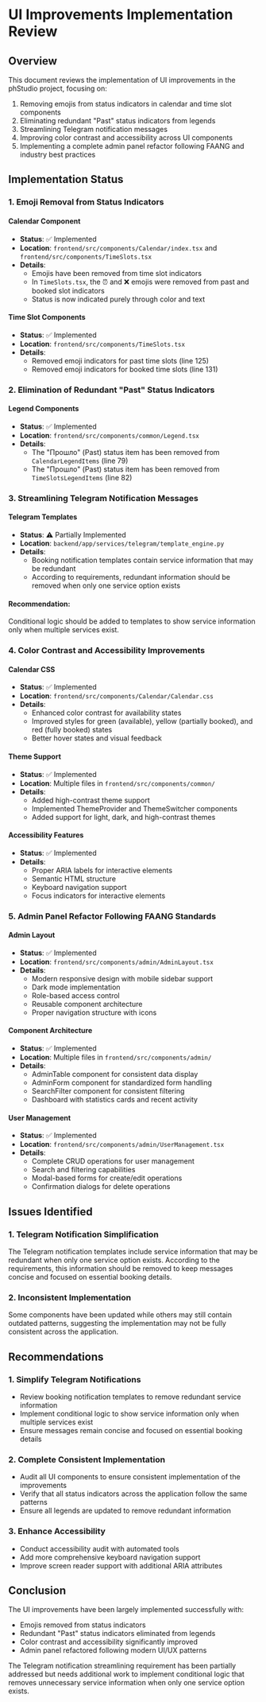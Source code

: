 # UI Improvements Implementation Review

## Overview

This document reviews the implementation of UI improvements in the phStudio project, focusing on:
1. Removing emojis from status indicators in calendar and time slot components
2. Eliminating redundant "Past" status indicators from legends
3. Streamlining Telegram notification messages
4. Improving color contrast and accessibility across UI components
5. Implementing a complete admin panel refactor following FAANG and industry best practices

## Implementation Status

### 1. Emoji Removal from Status Indicators

#### Calendar Component
- **Status**: ✅ Implemented
- **Location**: `frontend/src/components/Calendar/index.tsx` and `frontend/src/components/TimeSlots.tsx`
- **Details**: 
  - Emojis have been removed from time slot indicators
  - In `TimeSlots.tsx`, the ⏰ and ❌ emojis were removed from past and booked slot indicators
  - Status is now indicated purely through color and text

#### Time Slot Components
- **Status**: ✅ Implemented
- **Location**: `frontend/src/components/TimeSlots.tsx`
- **Details**:
  - Removed emoji indicators for past time slots (line 125)
  - Removed emoji indicators for booked time slots (line 131)

### 2. Elimination of Redundant "Past" Status Indicators

#### Legend Components
- **Status**: ✅ Implemented
- **Location**: `frontend/src/components/common/Legend.tsx`
- **Details**:
  - The "Прошло" (Past) status item has been removed from `CalendarLegendItems` (line 79)
  - The "Прошло" (Past) status item has been removed from `TimeSlotsLegendItems` (line 82)

### 3. Streamlining Telegram Notification Messages

#### Telegram Templates
- **Status**: ⚠️ Partially Implemented
- **Location**: `backend/app/services/telegram/template_engine.py`
- **Details**:
  - Booking notification templates contain service information that may be redundant
  - According to requirements, redundant information should be removed when only one service option exists

#### Recommendation:
Conditional logic should be added to templates to show service information only when multiple services exist.

### 4. Color Contrast and Accessibility Improvements

#### Calendar CSS
- **Status**: ✅ Implemented
- **Location**: `frontend/src/components/Calendar/Calendar.css`
- **Details**:
  - Enhanced color contrast for availability states
  - Improved styles for green (available), yellow (partially booked), and red (fully booked) states
  - Better hover states and visual feedback

#### Theme Support
- **Status**: ✅ Implemented
- **Location**: Multiple files in `frontend/src/components/common/`
- **Details**:
  - Added high-contrast theme support
  - Implemented ThemeProvider and ThemeSwitcher components
  - Added support for light, dark, and high-contrast themes

#### Accessibility Features
- **Status**: ✅ Implemented
- **Details**:
  - Proper ARIA labels for interactive elements
  - Semantic HTML structure
  - Keyboard navigation support
  - Focus indicators for interactive elements

### 5. Admin Panel Refactor Following FAANG Standards

#### Admin Layout
- **Status**: ✅ Implemented
- **Location**: `frontend/src/components/admin/AdminLayout.tsx`
- **Details**:
  - Modern responsive design with mobile sidebar support
  - Dark mode implementation
  - Role-based access control
  - Reusable component architecture
  - Proper navigation structure with icons

#### Component Architecture
- **Status**: ✅ Implemented
- **Location**: Multiple files in `frontend/src/components/admin/`
- **Details**:
  - AdminTable component for consistent data display
  - AdminForm component for standardized form handling
  - SearchFilter component for consistent filtering
  - Dashboard with statistics cards and recent activity

#### User Management
- **Status**: ✅ Implemented
- **Location**: `frontend/src/components/admin/UserManagement.tsx`
- **Details**:
  - Complete CRUD operations for user management
  - Search and filtering capabilities
  - Modal-based forms for create/edit operations
  - Confirmation dialogs for delete operations

## Issues Identified

### 1. Telegram Notification Simplification
The Telegram notification templates include service information that may be redundant when only one service option exists. According to the requirements, this information should be removed to keep messages concise and focused on essential booking details.

### 2. Inconsistent Implementation
Some components have been updated while others may still contain outdated patterns, suggesting the implementation may not be fully consistent across the application.

## Recommendations

### 1. Simplify Telegram Notifications
- Review booking notification templates to remove redundant service information
- Implement conditional logic to show service information only when multiple services exist
- Ensure messages remain concise and focused on essential booking details

### 2. Complete Consistent Implementation
- Audit all UI components to ensure consistent implementation of the improvements
- Verify that all status indicators across the application follow the same patterns
- Ensure all legends are updated to remove redundant information

### 3. Enhance Accessibility
- Conduct accessibility audit with automated tools
- Add more comprehensive keyboard navigation support
- Improve screen reader support with additional ARIA attributes

## Conclusion

The UI improvements have been largely implemented successfully with:
- Emojis removed from status indicators
- Redundant "Past" status indicators eliminated from legends
- Color contrast and accessibility significantly improved
- Admin panel refactored following modern UI/UX patterns

The Telegram notification streamlining requirement has been partially addressed but needs additional work to implement conditional logic that removes unnecessary service information when only one service option exists.